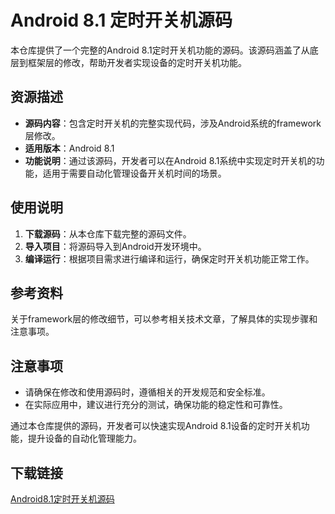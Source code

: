# Android 8.1 定时开关机源码

本仓库提供了一个完整的Android 8.1定时开关机功能的源码。该源码涵盖了从底层到框架层的修改，帮助开发者实现设备的定时开关机功能。

## 资源描述

- **源码内容**：包含定时开关机的完整实现代码，涉及Android系统的framework层修改。
- **适用版本**：Android 8.1
- **功能说明**：通过该源码，开发者可以在Android 8.1系统中实现定时开关机的功能，适用于需要自动化管理设备开关机时间的场景。

## 使用说明

1. **下载源码**：从本仓库下载完整的源码文件。
2. **导入项目**：将源码导入到Android开发环境中。
3. **编译运行**：根据项目需求进行编译和运行，确保定时开关机功能正常工作。

## 参考资料

关于framework层的修改细节，可以参考相关技术文章，了解具体的实现步骤和注意事项。

## 注意事项

- 请确保在修改和使用源码时，遵循相关的开发规范和安全标准。
- 在实际应用中，建议进行充分的测试，确保功能的稳定性和可靠性。

通过本仓库提供的源码，开发者可以快速实现Android 8.1设备的定时开关机功能，提升设备的自动化管理能力。

## 下载链接

[Android8.1定时开关机源码](https://pan.quark.cn/s/6338c8e66deb)